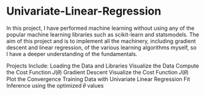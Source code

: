 # Univariate-Linear-Regression

In this project, I have performed machine learning without using any of the popular machine learning libraries such as scikit-learn and statsmodels. The aim of this project and is to implement all the machinery, including gradient descent and linear regression, of the various learning algorithms myself, so I have a deeper understanding of the fundamentals.

Projects Include:
Loading the Data and Libraries
Visualize the Data
Compute the Cost Function 𝐽(𝜃)
Gradient Descent
Visualize the Cost Function 𝐽(𝜃)
Plot the Convergence
Training Data with Univariate Linear Regression Fit
Inference using the optimized 𝜃 values
